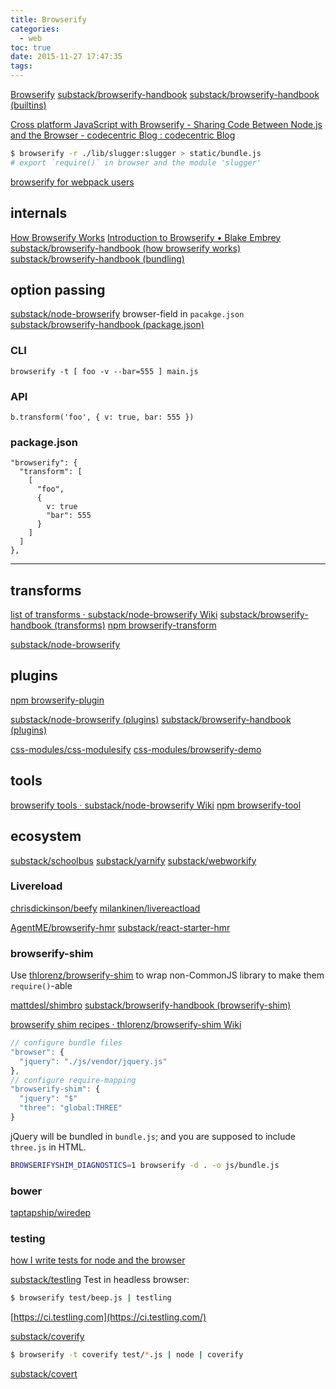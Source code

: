 ```yaml
---
title: Browserify
categories:
  - web
toc: true
date: 2015-11-27 17:47:35
tags:
---
```


[Browserify](http://browserify.org/)
[substack/browserify-handbook](https://github.com/substack/browserify-handbook)
[substack/browserify-handbook (builtins)](https://github.com/substack/browserify-handbook#builtins)

[Cross platform JavaScript with Browserify - Sharing Code Between Node.js and the Browser - codecentric Blog : codecentric Blog](https://blog.codecentric.de/en/2014/02/cross-platform-javascript/)

```sh
$ browserify -r ./lib/slugger:slugger > static/bundle.js
# export `require()` in browser and the module 'slugger'
```

[browserify for webpack users](https://gist.github.com/substack/68f8d502be42d5cd4942)

## internals

[How Browserify Works](http://benclinkinbeard.com/posts/how-browserify-works/)
[Introduction to Browserify • Blake Embrey](http://blakeembrey.com/articles/2013/09/introduction-to-browserify/)
[substack/browserify-handbook (how browserify works)](https://github.com/substack/browserify-handbook#how-browserify-works)
[substack/browserify-handbook (bundling)](https://github.com/substack/browserify-handbook#bundling)

## option passing

[substack/node-browserify](https://github.com/substack/node-browserify#browser-field) browser-field in `pacakge.json`
[substack/browserify-handbook (package.json)](https://github.com/substack/browserify-handbook#packagejson)

### CLI

```
browserify -t [ foo -v --bar=555 ] main.js
```

### API

```
b.transform('foo', { v: true, bar: 555 })
```

### package.json

```
"browserify": {
  "transform": [
    [
      "foo",
      {
        v: true
        "bar": 555
      }
    ]
  ]
},
```

---

## transforms

[list of transforms · substack/node-browserify Wiki](https://github.com/substack/node-browserify/wiki/list-of-transforms)
[substack/browserify-handbook (transforms)](https://github.com/substack/browserify-handbook#transforms)
[npm browserify-transform](https://www.npmjs.com/browse/keyword/browserify-transform)

[substack/node-browserify](https://github.com/substack/node-browserify#browserifytransform)

## plugins

[npm browserify-plugin](https://www.npmjs.com/browse/keyword/browserify-plugin)

[substack/node-browserify (plugins)](https://github.com/substack/node-browserify#plugins)
[substack/browserify-handbook (plugins)](https://github.com/substack/browserify-handbook#plugins)

[css-modules/css-modulesify](https://github.com/css-modules/css-modulesify)
[css-modules/browserify-demo](https://github.com/css-modules/browserify-demo)

## tools

[browserify tools · substack/node-browserify Wiki](https://github.com/substack/node-browserify/wiki/browserify-tools)
[npm browserify-tool](https://www.npmjs.com/browse/keyword/browserify-tool)

## ecosystem

[substack/schoolbus](https://github.com/substack/schoolbus)
[substack/yarnify](https://github.com/substack/yarnify)
[substack/webworkify](https://github.com/substack/webworkify)

### Livereload

[chrisdickinson/beefy](https://github.com/chrisdickinson/beefy)
[milankinen/livereactload](https://github.com/milankinen/livereactload)

[AgentME/browserify-hmr](https://github.com/AgentME/browserify-hmr)
[substack/react-starter-hmr](https://github.com/substack/react-starter-hmr)

### browserify-shim

Use [thlorenz/browserify-shim](https://github.com/thlorenz/browserify-shim) to wrap non-CommonJS library to make them `require()`-able

[mattdesl/shimbro](https://github.com/mattdesl/shimbro)
[substack/browserify-handbook (browserify-shim)](https://github.com/substack/browserify-handbook#browserify-shim)

[browserify shim recipes · thlorenz/browserify-shim Wiki](https://github.com/thlorenz/browserify-shim/wiki/browserify-shim-recipes)

```js
// configure bundle files
"browser": {
  "jquery": "./js/vendor/jquery.js"
},
// configure require-mapping
"browserify-shim": {
  "jquery": "$"
  "three": "global:THREE"
}
```

jQuery will be bundled in `bundle.js`; and you are supposed to include `three.js` in HTML.

```sh
BROWSERIFYSHIM_DIAGNOSTICS=1 browserify -d . -o js/bundle.js
```

### bower

[taptapship/wiredep](https://github.com/taptapship/wiredep)

### testing

[how I write tests for node and the browser](http://substack.net/how_I_write_tests_for_node_and_the_browser)

[substack/testling](https://github.com/substack/testling)
Test in headless browser:
```sh
$ browserify test/beep.js | testling
```
[https://ci.testling.com](https://ci.testling.com/)

[substack/coverify](https://github.com/substack/coverify)
```sh
$ browserify -t coverify test/*.js | node | coverify
```
[substack/covert](https://github.com/substack/covert)
